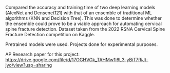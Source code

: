 Compared the accuracy and training time of two deep learning models (AlexNet and Densenet121) with that of an ensemble of traditional ML algorithms (KNN and Decision Tree). This was done to determine whether the ensemble could prove to be a viable approach for automating cervical spine fracture detection. Dataset taken from the 2022 RSNA Cervical Spine Fracture Detection competition on Kaggle. 

Pretrained models were used. Projects done for experimental purposes.

AP Research paper for this project: https://drive.google.com/file/d/17OGHVGk_TAHMw1l6L3-yBiT7RiJt-jyo/view?usp=sharing
